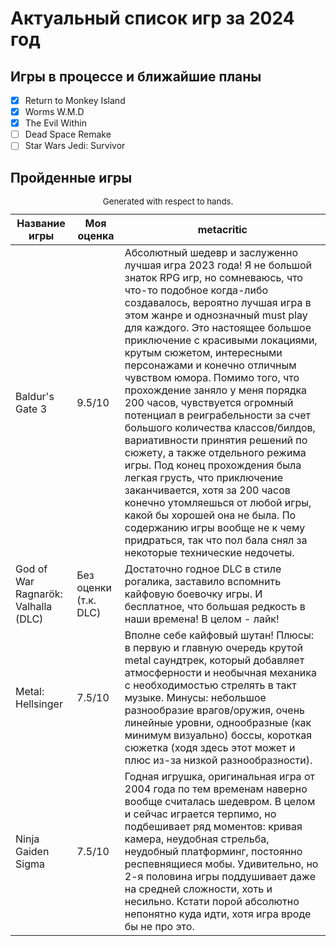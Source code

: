 # Актуальный список игр за 2024 год
## Игры в процессе и ближайшие планы
- [x] Return to Monkey Island
- [x] Worms W.M.D
- [x] The Evil Within
- [ ] Dead Space Remake
- [ ] Star Wars Jedi: Survivor

## Пройденные игры

<table role="table" aria-busy="false" aria-colcount="3" class="table b-table gl-mt-0! gl-table" id="__BVID__297">
   <caption><small>Generated with respect to hands.</small></caption>
   <!---->
   <thead role="rowgroup" class="">
      <!---->
      <tr role="row" class="">
         <th role="columnheader" scope="col" tabindex="0" aria-colindex="1" aria-sort="ascending" class="position-relative">
            <div>Название игры</div>
         </th>
         <th role="columnheader" scope="col" tabindex="0" aria-colindex="2" aria-sort="none" class="position-relative">
            <div>Моя оценка</div>
         </th>
         <th role="columnheader" scope="col" aria-colindex="3" class="position-relative">
            <div>metacritic</div>
         </th>
      </tr>
   </thead>
   <tbody role="rowgroup">
      <!---->
      <tr role="row" class="">
         <td aria-colindex="1" role="cell" class="">Baldur's Gate 3</td>
         <td aria-colindex="2" role="cell" class="">9.5/10</td>
         <td aria-colindex="3" role="cell" class="">Абсолютный шедевр и заслуженно лучшая игра 2023 года! Я не большой знаток RPG игр, но сомневаюсь, что что-то подобное когда-либо создавалось, вероятно лучшая игра в этом жанре и однозначный must play для каждого. Это настоящее большое приключение с красивыми локациями, крутым сюжетом, интересными персонажами и конечно отличным чувством юмора. Помимо того, что прохождение заняло у меня порядка 200 часов, чувствуется огромный потенциал в реиграбельности за счет большого количества классов/билдов, вариативности принятия решений по сюжету, а также отдельного режима игры. Под конец прохождения была легкая грусть, что приключение заканчивается, хотя за 200 часов конечно утомляешься от любой игры, какой бы хорошей она не была. По содержанию игры вообще не к чему придраться, так что пол бала снял за некоторые технические недочеты.</td>
      </tr>
      <tr role="row" class="">
         <td aria-colindex="1" role="cell" class="">God of War Ragnarök: Valhalla (DLC)</td>
         <td aria-colindex="2" role="cell" class="">Без оценки (т.к. DLC)</td>
         <td aria-colindex="3" role="cell" class="">Достаточно годное DLC в стиле рогалика, заставило вспомнить кайфовую боевочку игры. И бесплатное, что большая редкость в наши времена! В целом - лайк!</td>
      </tr>
      <tr role="row" class="">
         <td aria-colindex="1" role="cell" class="">Metal: Hellsinger</td>
         <td aria-colindex="2" role="cell" class="">7.5/10</td>
         <td aria-colindex="3" role="cell" class="">Вполне себе кайфовый шутан! Плюсы: в первую и главную очередь крутой metal саундтрек, который добавляет атмосферности и необычная механика с необходимостью стрелять в такт музыке. Минусы: небольшое разнообразие врагов/оружия, очень линейные уровни, однообразные (как минимум визуально) боссы, короткая сюжетка (ходя здесь этот может и плюс из-за низкой разнообразности).</td>
      </tr>
      <tr role="row" class="">
         <td aria-colindex="1" role="cell" class="">Ninja Gaiden Sigma</td>
         <td aria-colindex="2" role="cell" class="">7.5/10</td>
         <td aria-colindex="3" role="cell" class="">Годная игрушка, оригинальная игра от 2004 года по тем временам наверно вообще считалась шедевром. В целом и сейчас играется терпимо, но подбешивает ряд моментов: кривая камера, неудобная стрельба, неудобный платформинг, постоянно респевнящиеся мобы. Удивительно, но 2-я половина игры поддушивает даже на средней сложности, хоть и несильно. Кстати порой абсолютно непонятно куда идти, хотя игра вроде бы не про это.</td>
      </tr>
      <!----><!---->
   </tbody>
   <!---->
</table>
